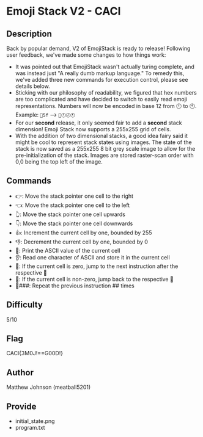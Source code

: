 # Emoji Stack V2 - CACI

## Description
Back by popular demand, V2 of EmojiStack is ready to release! Following user feedback, we've made some changes to how things work:
 - It was pointed out that EmojiStack wasn't actually turing complete, and was instead just "A really dumb markup language." To remedy this, we've added three new commands for execution control, please see details below.
 - Sticking with our philosophy of readability, we figured that hex numbers are too complicated and have decided to switch to easily read emoji representations. Numbers will now be encoded in base 12 from 🕛 to 🕚. Example: `🔁5f` --> `🔁🕛🕖🕚`
 - For our **second** release, it only seemed fair to add a **second** stack dimension! Emoji Stack now supports a 255x255 grid of cells.
 - With the addition of two dimensional stacks, a good idea fairy said it might be cool to represent stack states using images. The state of the stack is now saved as a 255x255 8 bit grey scale image to allow for the pre-initialization of the stack. Images are stored raster-scan order with 0,0 being the top left of the image.


## Commands
 - 👉: Move the stack pointer one cell to the right
 - 👈: Move the stack pointer one cell to the left
 - 👆: Move the stack pointer one cell upwards
 - 👇: Move the stack pointer one cell downwards 
 - 👍: Increment the current cell by one, bounded by 255
 - 👎: Decrement the current cell by one, bounded by 0
 - 💬: Print the ASCII value of the current cell
 - 👂: Read one character of ASCII and store it in the current cell
 - 🫸: If the current cell is zero, jump to the next instruction after the respective 🫷
 - 🫷: If the current cell is non-zero, jump back to the respective 🫸
 - 🔁###: Repeat the previous instruction ## times

## Difficulty
5/10

## Flag
CACI{3M0J!==G00D!}

## Author
Matthew Johnson (meatball5201)

## Provide
 - initial_state.png
 - program.txt

